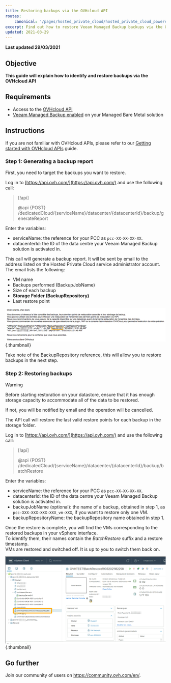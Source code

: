 ```yaml
---
title: Restoring backups via the OVHcloud API
routes:
    canonical: '/pages/hosted_private_cloud/hosted_private_cloud_powered_by_vmware/veeam_managed_backup_restoration'
excerpt: Find out how to restore Veeam Managed Backup backups via the OVHcloud API
updated: 2021-03-29
---
```


**Last updated 29/03/2021**

## Objective

**This guide will explain how to identify and restore backups via the OVHcloud API**

## Requirements

- Access to the [OVHcloud API](https://api.ovh.com/)
- [Veeam Managed Backup enabled](/pages/bare_metal_cloud/managed_bare_metal/veeam_backup_as_a_service) on your Managed Bare Metal solution

## Instructions

If you are not familiar with OVHcloud APIs, please refer to our [Getting started with OVHcloud APIs](/pages/manage_and_operate/api/first-steps) guide.

### Step 1: Generating a backup report

First, you need to target the backups you want to restore.

Log in to [https://api.ovh.com/](https://api.ovh.com/) and use the following call:

> [!api]
>
> @api {POST} /dedicatedCloud/{serviceName}/datacenter/{datacenterId}/backup/generateReport

Enter the variables:

- serviceName: the reference for your PCC as `pcc-XX-XX-XX-XX`.
- datacenterId: the ID of the data centre your Veeam Managed Backup solution is activated in.

This call will generate a backup report. It will be sent by email to the address listed on the Hosted Private Cloud service administrator account.
<br>The email lists the following:

- VM name
- Backups performed (BackupJobName)
- Size of each backup
- **Storage Folder (BackupRepository)**
- Last restore point

![email](images/backup-report-email.png){.thumbnail}

Take note of the BackupRepository reference, this will allow you to restore backups in the next step.

### Step 2: Restoring backups

> [!warning]
>
> Before starting restoration on your datastore, ensure that it has enough storage capacity to accommodate all of the data to be restored.
>
> If not, you will be notified by email and the operation will be cancelled.

The API call will restore the last valid restore points for each backup in the storage folder.

Log in to [https://api.ovh.com/](https://api.ovh.com/) and use the following call:

> [!api]
>
> @api {POST} /dedicatedCloud/{serviceName}/datacenter/{datacenterId}/backup/batchRestore
>

Enter the variables:

- serviceName: the reference for your PCC as `pcc-XX-XX-XX-XX`.
- datacenterId: the ID of the data centre your Veeam Managed Backup solution is activated in.
- backupJobName (optional): the name of a backup, obtained in step 1, as `pcc-XXX-XXX-XXX-XXX_vm-XXX`, if you want to restore only one VM.
- backupRepositoryName: the backupRepository name obtained in step 1.

Once the restore is complete, you will find the VMs corresponding to the restored backups in your vSphere interface.
<br>To identify them, their names contain the *BatchRestore* suffix and a restore timestamp.
<br>VMs are restored and switched off. It is up to you to switch them back on.

![vSphere](images/vcenter.png){.thumbnail}

## Go further

Join our community of users on <https://community.ovh.com/en/>.
